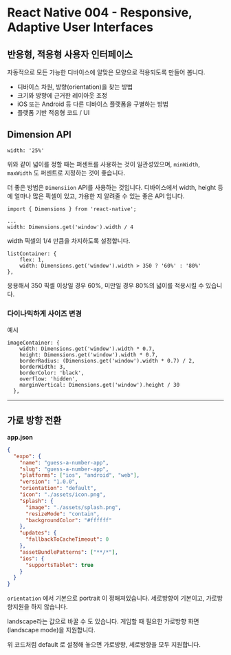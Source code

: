 # React Native 004 - Responsive, Adaptive User Interfaces

## 반응형, 적응형 사용자 인터페이스

자동적으로 모든 가능한 디바이스에 알맞은 모양으로 적용되도록 만들어 봅니다.

* 디바이스 차원, 방향(orientation)을 찾는 방법
* 크기와 방향에 근거한 레이아웃 조정
* iOS 또는 Android 등 다른 디바이스 플랫폼을 구별하는 방법
* 플랫폼 기반 적응형 코드 / UI



## Dimension API

```react
width: '25%'
```

위와 같이 넓이를 정할 때는 퍼센트를 사용하는 것이 일관성있으며, `minWidth`, `maxWidth` 도 퍼센트로 지정하는 것이 좋습니다.

더 좋은 방법은 `Dimensiion` API를 사용하는 것입니다. 디바이스에서 width, height 등에 얼마나 많은 픽셀이 있고, 가용한 지 알려줄 수 있는 좋은 API 입니다.

```react
import { Dimensions } from 'react-native';

...
width: Dimensions.get('window').width / 4
```

width 픽셀의 1/4 만큼을 차지하도록 설정합니다.



```react
listContainer: {
    flex: 1,
    width: Dimensions.get('window').width > 350 ? '60%' : '80%'
},
```

응용해서 350 픽셀 이상일 경우 60%, 미만일 경우 80%의 넓이를 적용시킬 수 있습니다.



### 다이나믹하게 사이즈 변경

예시

```react
imageContainer: {
    width: Dimensions.get('window').width * 0.7,
    height: Dimensions.get('window').width * 0.7,
    borderRadius: (Dimensions.get('window').width * 0.7) / 2,
    borderWidth: 3,
    borderColor: 'black',
    overflow: 'hidden',
    marginVertical: Dimensions.get('window').height / 30
  },
```





---

## 가로 방향 전환

**app.json**

```json
{
  "expo": {
    "name": "guess-a-number-app",
    "slug": "guess-a-number-app",
    "platforms": ["ios", "android", "web"],
    "version": "1.0.0",
    "orientation": "default",
    "icon": "./assets/icon.png",
    "splash": {
      "image": "./assets/splash.png",
      "resizeMode": "contain",
      "backgroundColor": "#ffffff"
    },
    "updates": {
      "fallbackToCacheTimeout": 0
    },
    "assetBundlePatterns": ["**/*"],
    "ios": {
      "supportsTablet": true
    }
  }
}
```

`orientation` 에서 기본으로 portrait 이 정해져있습니다. 세로방향이 기본이고, 가로방향지원을 하지 않습니다.

landscape라는 값으로 바꿀 수 도 있습니다. 게임할 때 필요한 가로방향 화면(landscape mode)을 지원합니다.

위 코드처럼 default 로 설정해 놓으면 가로방향, 세로방향을 모두 지원합니다.

